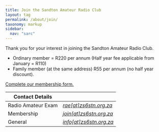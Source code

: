 ```yaml
---
title: Join the Sandton Amateur Radio Club
layout: tag
permalink: /about/join/
taxonomy: markup
sidebar:
  nav: "sarc"
---
```


Thank you for your interest in joining the Sandton Amateur Radio Club.

 - Ordinary member = R220 per annum (Half year fee applicable from January = R110)
 - Family member (at the same address) R55 per annum (no half year discount).

<a href="https://docs.google.com/forms/d/e/1FAIpQLSfo8oMabBlrftJw6l11brMEjqLcFKvfCpw68_K-NGtcoLolLQ/viewform" target="_blank">Complete our membership form.</a>


| Contact Details|  |
| ----------- | ----------- |
|Radio Amateur Exam|<a href="javascript:location.href = 'mailto:' + ['rae','zs6stn.org.za'].join('@')" aria-label="email"><i class="fas fa-envelope"> rae[at]zs6stn.org.za</i></a>|
|Membership|<a href="javascript:location.href = 'mailto:' + ['join','zs6stn.org.za'].join('@')" aria-label="email"><i class="fas fa-envelope"> join[at]zs6stn.org.za</i></a>|
|General|<a href="javascript:location.href = 'mailto:' + ['info','zs6stn.org.za'].join('@')" aria-label="email"><i class="fas fa-envelope"> info[at]zs6stn.org.za</i></a>|

